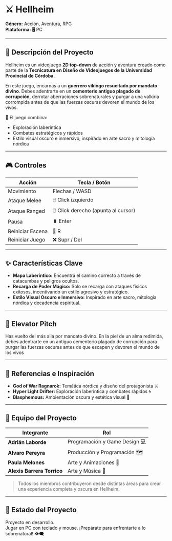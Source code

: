 # ⚔️ Hellheim

**Género:** Acción, Aventura, RPG  
**Plataforma:** 🖥️ PC  

---

## 🌌 Descripción del Proyecto
Hellheim es un videojuego **2D top-down** de acción y aventura creado como parte de la **Tecnicatura en Diseño de Videojuegos de la Universidad Provincial de Córdoba**.  

En este juego, encarnas a un **guerrero vikingo resucitado por mandato divino**. Debes adentrarte en un **cementerio antiguo plagado de corrupción**, derrotar aberraciones sobrenaturales y purgar a una valkiria corrompida antes de que las fuerzas oscuras devoren el mundo de los vivos.  

🖤 El juego combina:  
- Exploración laberíntica  
- Combates estratégicos y rápidos  
- Estilo visual oscuro e inmersivo, inspirado en arte sacro y mitología nórdica

---

## 🎮 Controles
| Acción | Tecla / Botón |
|--------|---------------|
| Movimiento | Flechas / WASD |
| Ataque Melee | 🖱️ Click izquierdo |
| Ataque Ranged | 🖱️ Click derecho (apunta al cursor) |
| Pausa | ⏸️ Enter |
| Reiniciar Escena | 🔄 R |
| Reiniciar Juego | ❌ Supr / Del |

---

## ✨ Características Clave
- **Mapa Laberíntico:** Encuentra el camino correcto a través de catacumbas y peligros ocultos.  
- **Recarga de Poder Mágico:** Solo se recarga con ataques físicos exitosos, incentivando un estilo agresivo y estratégico.  
- **Estilo Visual Oscuro e Inmersivo:** Inspirado en arte sacro, mitología nórdica y decadencia espiritual.  

---

## 🔮 Elevator Pitch
Has vuelto del más allá por mandato divino. En la piel de un
alma redimida, debes adentrarte en un antiguo cementerio plagado de
corrupción para purgar las fuerzas oscuras antes de que escapen y devoren
el mundo de los vivos

---

## 📜 Referencias e Inspiración
- **God of War Ragnarok:** Temática nórdica y diseño del protagonista ⚔️  
- **Hyper Light Drifter:** Exploración laberíntica y combates rápidos 🌀  
- **Blasphemous:** Ambientación oscura y estética visual 🖤  

---

## 👥 Equipo del Proyecto
| Integrante | Rol |
|------------|-----|
| **Adrián Laborde** | Programación y Game Design 💻 |
| **Alvaro Pereyra** | Producción y Programación 🗺️ |
| **Paula Melones** | Arte y Animaciones 🎨 |
| **Alexis Barrera Torrico** | Arte y Música 🎵 |

> Todos los miembros contribuyeron desde distintas áreas para crear una experiencia completa y oscura en Hellheim.  

---

## 🚧 Estado del Proyecto
Proyecto en desarrollo.  
Jugar en PC con teclado y mouse. ¡Prepárate para enfrentarte a lo sobrenatural! 👁️‍🗨️


